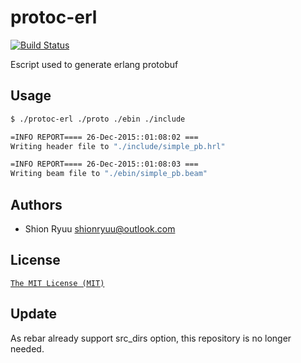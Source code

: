 # protoc-erl

[![Build Status](https://secure.travis-ci.org/ShionRyuu/protoc-erl.png?branch=master)](http://travis-ci.org/ShionRyuu/protoc-erl)

Escript used to generate erlang protobuf

## Usage

```sh
$ ./protoc-erl ./proto ./ebin ./include

=INFO REPORT==== 26-Dec-2015::01:08:02 ===
Writing header file to "./include/simple_pb.hrl"

=INFO REPORT==== 26-Dec-2015::01:08:03 ===
Writing beam file to "./ebin/simple_pb.beam"
```

## Authors

- Shion Ryuu <shionryuu@outlook.com>

## License

[`The MIT License (MIT)`](http://shionryuu.mit-license.org/)
  
## Update
  
As rebar already support src_dirs option, this repository is no longer needed.
